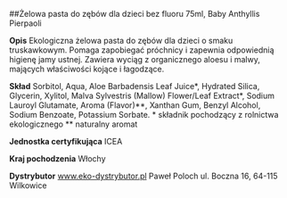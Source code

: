##Żelowa pasta do zębów dla dzieci bez fluoru 75ml, Baby Anthyllis Pierpaoli 

**Opis** Ekologiczna żelowa pasta do zębów dla dzieci o smaku truskawkowym. Pomaga zapobiegać próchnicy i zapewnia odpowiednią higienę jamy ustnej. Zawiera wyciąg z organicznego aloesu i malwy, mających właściwości kojące i łagodzące.

**Skład** Sorbitol, Aqua, Aloe Barbadensis Leaf Juice\*, Hydrated Silica, Glycerin, Xylitol, Malva Sylvestris (Mallow) Flower/Leaf Extract\*, Sodium Lauroyl Glutamate, Aroma (Flavor)\*\*, Xanthan Gum, Benzyl Alcohol, Sodium Benzoate, Potassium Sorbate.
\* składnik pochodzący z rolnictwa ekologicznego
\*\* naturalny aromat

**Jednostka certyfikująca** ICEA

**Kraj pochodzenia** Włochy

**Dystrybutor** www.eko-dystrybutor.pl Paweł Poloch
ul. Boczna 16, 64-115 Wilkowice